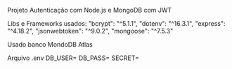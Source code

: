 Projeto Autenticação com Node.js e MongoDB com JWT

Libs e Frameworks usados:
    "bcrypt": "^5.1.1",
    "dotenv": "^16.3.1",
    "express": "^4.18.2",
    "jsonwebtoken": "^9.0.2",
    "mongoose": "^7.5.3"

Usado banco MondoDB Atlas

Arquivo .env
DB_USER=
DB_PASS=
SECRET=
